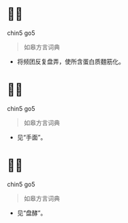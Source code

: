 # 𢷹酵
chin5 go5
> 如皋方言词典
- 将频团反复盘弄，使所含蛋白质麵筋化。

# 𢷹酵
chin5 go5
> 如皋方言词典
- 见“手面”。

# 𢷹酵
chin5 go5
> 如皋方言词典
- 见“盘酵”。
